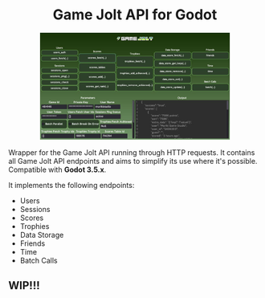 <h1 align="center">Game Jolt API for Godot</h1>
<p align="center">
  <img width="75%" alt="Game Jolt API for Godot" src="addons/gamejolt/example/screenshot.jpg">
</p>

Wrapper for the Game Jolt API running through HTTP requests. It contains all Game Jolt API endpoints and aims to simplify its use where it's possible. Compatible with **Godot 3.5.x**.

It implements the following endpoints:

- Users
- Sessions
- Scores
- Trophies
- Data Storage
- Friends
- Time
- Batch Calls

## WIP!!!
